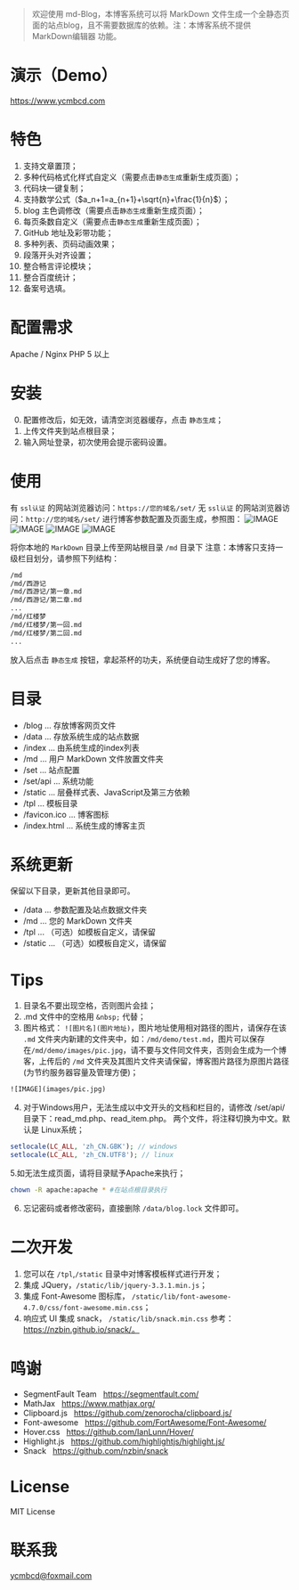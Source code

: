 > 欢迎使用 md-Blog，本博客系统可以将 MarkDown 文件生成一个全静态页面的站点blog，且不需要数据库的依赖。注：本博客系统不提供 MarkDown编辑器 功能。

# 演示（Demo）

https://www.ycmbcd.com

# 特色
1. 支持文章置顶；
2. 多种代码格式化样式自定义（需要点击`静态生成`重新生成页面）；
3. 代码块一键复制；
4. 支持数学公式（$a_n+1=a_{n+1}+\sqrt{n}+\frac{1}{n}$）；
5. blog 主色调修改（需要点击`静态生成`重新生成页面）；
6. 每页条数自定义（需要点击`静态生成`重新生成页面）；
7. GitHub 地址及彩带功能；
8. 多种列表、页码动画效果；
9. 段落开头对齐设置；
10. 整合畅言评论模块；
11. 整合百度统计；
12. 备案号选填。

# 配置需求

Apache / Nginx
PHP 5 以上

# 安装

0. 配置修改后，如无效，请清空浏览器缓存，点击 `静态生成`；
1. 上传文件夹到站点根目录；
2. 输入网址登录，初次使用会提示密码设置。

# 使用

有 `ssl认证` 的网站浏览器访问：`https://您的域名/set/`
无 `ssl认证` 的网站浏览器访问：`http://您的域名/set/`
进行博客参数配置及页面生成，参照图：
![IMAGE](https://raw.githubusercontent.com/ycmbcd/md-Blog/master/md/md-Blog教程/resources/89F6BE2C52667A7A93FC1DA3858F9059.jpg)
![IMAGE](https://raw.githubusercontent.com/ycmbcd/md-Blog/master/md/md-Blog教程/resources/05F602BD030EF7CA7854C9F68B96D7BA.jpg)
![IMAGE](https://raw.githubusercontent.com/ycmbcd/md-Blog/master/md/md-Blog教程/resources/265634F34D3A407136D1CF49E796452E.jpg)
![IMAGE](https://raw.githubusercontent.com/ycmbcd/md-Blog/master/md/md-Blog教程/resources/FF150DCBE45FDA02FC654A43441488A3.jpg)

将你本地的 `MarkDown` 目录上传至网站根目录 `/md` 目录下
注意：本博客只支持一级栏目划分，请参照下列结构：

```html
/md
/md/西游记
/md/西游记/第一章.md
/md/西游记/第二章.md
...
/md/红楼梦
/md/红楼梦/第一回.md
/md/红楼梦/第二回.md
...
```
放入后点击 `静态生成` 按钮，拿起茶杯的功夫，系统便自动生成好了您的博客。

# 目录

- /blog ... 存放博客网页文件
- /data ... 存放系统生成的站点数据
- /index ... 由系统生成的index列表
- /md ... 用户 MarkDown 文件放置文件夹
- /set ... 站点配置
- /set/api ... 系统功能
- /static ... 层叠样式表、JavaScript及第三方依赖
- /tpl ... 模板目录
- /favicon.ico ... 博客图标
- /index.html ... 系统生成的博客主页

# 系统更新

保留以下目录，更新其他目录即可。
- /data ... 参数配置及站点数据文件夹
- /md ... 您的 MarkDown 文件夹
- /tpl ... （可选）如模板自定义，请保留
- /static ... （可选）如模板自定义，请保留

# Tips

1. 目录名不要出现空格，否则图片会挂；
2. .md 文件中的空格用  `&nbsp;` 代替；
3. 图片格式： `![图片名](图片地址)`，图片地址使用相对路径的图片，请保存在该 `.md` 文件夹内新建的文件夹中，如：`/md/demo/test.md`，图片可以保存在`/md/demo/images/pic.jpg`，请不要与文件同文件夹，否则会生成为一个博客，上传后的 `/md` 文件夹及其图片文件夹请保留，博客图片路径为原图片路径(为节约服务器容量及管理方便)；
```html
![IMAGE](images/pic.jpg)
```

4. 对于Windows用户，无法生成以中文开头的文档和栏目的，请修改 /set/api/目录下：read_md.php、read_item.php。 两个文件，将注释切换为中文。默认是 Linux系统；

``` php
setlocale(LC_ALL, 'zh_CN.GBK'); // windows
setlocale(LC_ALL, 'zh_CN.UTF8'); // linux
```
5.如无法生成页面，请将目录赋予Apache来执行；
```bash
chown -R apache:apache * #在站点根目录执行
```
6. 忘记密码或者修改密码，直接删除 `/data/blog.lock` 文件即可。

# 二次开发

1. 您可以在 `/tpl`,`/static` 目录中对博客模板样式进行开发；
2. 集成 JQuery，`/static/lib/jquery-3.3.1.min.js`；
3. 集成 Font-Awesome 图标库， `/static/lib/font-awesome-4.7.0/css/font-awesome.min.css`；
3. 响应式 UI 集成 snack， `/static/lib/snack.min.css` 参考：https://nzbin.github.io/snack/。

# 鸣谢

* SegmentFault Team &nbsp; https://segmentfault.com/
* MathJax &nbsp; https://www.mathjax.org/
* Clipboard.js &nbsp; https://github.com/zenorocha/clipboard.js/
* Font-awesome &nbsp; https://github.com/FortAwesome/Font-Awesome/
* Hover.css &nbsp; https://github.com/IanLunn/Hover/
* Highlight.js &nbsp; https://github.com/highlightjs/highlight.js/
* Snack &nbsp; https://github.com/nzbin/snack

# License
MIT License

# 联系我
ycmbcd@foxmail.com

